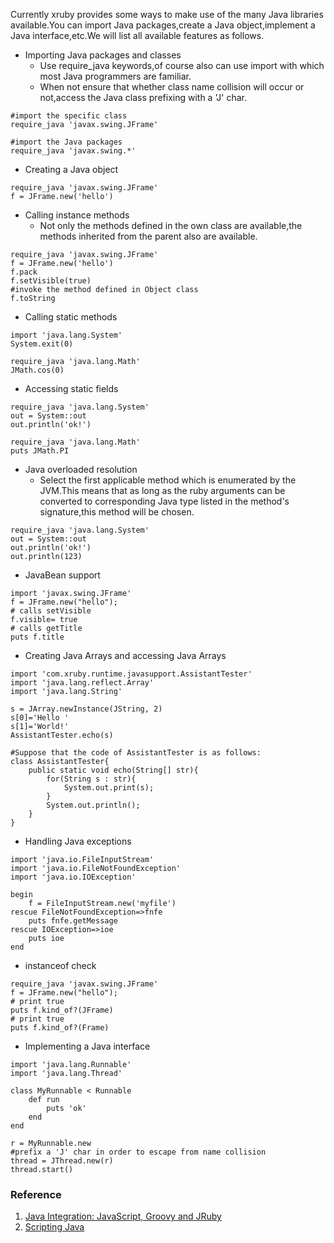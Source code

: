Currently xruby provides some ways to make use of the many Java libraries available.You can import Java packages,create a Java object,implement a Java interface,etc.We will list all available features as follows.
  * Importing Java packages and classes
    * Use require\_java keywords,of course also can use import with which most Java programmers are familiar.
    * When not ensure that whether class name collision will occur or not,access the Java class prefixing with a 'J' char.
```
#import the specific class
require_java 'javax.swing.JFrame'

#import the Java packages
require_java 'javax.swing.*'
```
  * Creating a Java object
```
require_java 'javax.swing.JFrame'
f = JFrame.new('hello')
```
  * Calling instance methods
    * Not only the methods defined in the own class are available,the methods inherited from the parent also are available.
```
require_java 'javax.swing.JFrame'
f = JFrame.new('hello')
f.pack
f.setVisible(true)
#invoke the method defined in Object class
f.toString
```
  * Calling static methods
```
import 'java.lang.System'
System.exit(0)

require_java 'java.lang.Math'
JMath.cos(0)
```
  * Accessing static fields
```
require_java 'java.lang.System'
out = System::out
out.println('ok!')

require_java 'java.lang.Math'
puts JMath.PI
```
  * Java overloaded resolution
    * Select the first applicable method which is enumerated by the JVM.This means that as long as the ruby arguments can be converted to corresponding Java type listed in the method's signature,this method will be chosen.
```
require_java 'java.lang.System'
out = System::out
out.println('ok!')
out.println(123)
```
  * JavaBean support
```
import 'javax.swing.JFrame'
f = JFrame.new("hello");
# calls setVisible
f.visible= true
# calls getTitle
puts f.title
```
  * Creating Java Arrays and accessing Java Arrays
```
import 'com.xruby.runtime.javasupport.AssistantTester'             
import 'java.lang.reflect.Array'
import 'java.lang.String'

s = JArray.newInstance(JString, 2)
s[0]='Hello '
s[1]='World!'
AssistantTester.echo(s)

#Suppose that the code of AssistantTester is as follows:
class AssistantTester{
    public static void echo(String[] str){
        for(String s : str){
            System.out.print(s);
        }
        System.out.println();
    }
}
```
  * Handling Java exceptions
```
import 'java.io.FileInputStream'
import 'java.io.FileNotFoundException'
import 'java.io.IOException'

begin
    f = FileInputStream.new('myfile')
rescue FileNotFoundException=>fnfe
    puts fnfe.getMessage
rescue IOException=>ioe
    puts ioe
end
```
  * instanceof check
```
require_java 'javax.swing.JFrame'
f = JFrame.new("hello");
# print true
puts f.kind_of?(JFrame)
# print true
puts f.kind_of?(Frame)
```
  * Implementing a Java interface
```
import 'java.lang.Runnable'
import 'java.lang.Thread'

class MyRunnable < Runnable
    def run
        puts 'ok'
    end
end

r = MyRunnable.new
#prefix a 'J' char in order to escape from name collision 
thread = JThread.new(r)
thread.start()
```

### Reference ###
  1. [Java Integration: JavaScript, Groovy and JRuby](http://blogs.sun.com/sundararajan/entry/java_integration_javascript_groovy_and)
  1. [Scripting Java](http://www.mozilla.org/rhino/ScriptingJava.html)